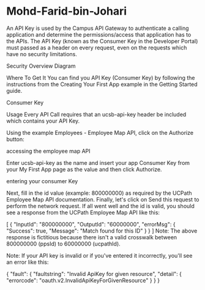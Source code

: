 # Mohd-Farid-bin-Johari
An API Key is used by the Campus API Gateway to authenticate a calling application and determine the permissions/access that application has to the APIs. The API Key (known as the Consumer Key in the Developer Portal) must passed as a header on every request, even on the requests which have no security limitations.

Security Overview Diagram

Where To Get It
You can find you API Key (Consumer Key) by following the instructions from the Creating Your First App example in the Getting Started guide.

Consumer Key

Usage
Every API Call requires that an ucsb-api-key header be included which contains your API Key.

Using the example Employees - Employee Map API, click on the Authorize button:

accessing the employee map API

Enter ucsb-api-key as the name and insert your app Consumer Key from your My First App page as the value and then click Authorize.

entering your consumer Key

Next, fill in the id value (example: 800000000) as required by the UCPath Employee Map API documentation. Finally, let's click on Send this request to perform the network request. If all went well and the id is valid, you should see a response from the UCPath Employee Map API like this:

[
  {
    "InputId": "800000000",
    "OutputId": "60000000",
    "errorMsg": {
      "Success": true,
      "Message": "Match found for this ID"
    }
  }
]
Note: The above response is fictitious because there isn't a valid crosswalk between 800000000 (ppsId) to 60000000 (ucpathId).

Note: If your API key is invalid or if you've entered it incorrectly, you'll see an error like this:

{
  "fault": {
    "faultstring": "Invalid ApiKey for given resource",
    "detail": {
      "errorcode": "oauth.v2.InvalidApiKeyForGivenResource"
    }
  }
}
